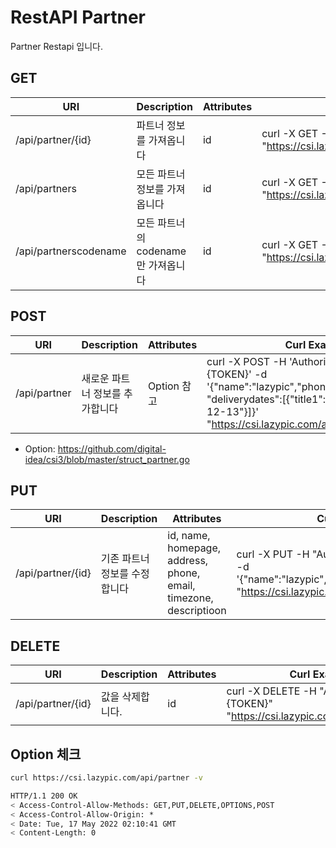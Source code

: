 # RestAPI Partner

Partner Restapi 입니다.

## GET

| URI | Description | Attributes | Curl Example |
| --- | --- | --- | --- |
|/api/partner/{id}|파트너 정보를 가져옵니다|id|curl -X GET -H "Authorization: Basic {TOKEN}" "https://csi.lazypic.com/api/partner/{id}"
|/api/partners|모든 파트너 정보를 가져옵니다|id|curl -X GET -H "Authorization: Basic {TOKEN}" "https://csi.lazypic.com/api/partners"
|/api/partnerscodename|모든 파트너의 codename만 가져옵니다|id|curl -X GET -H "Authorization: Basic {TOKEN}" "https://csi.lazypic.com/api/partnerscodename"

## POST

| URI | Description | Attributes | Curl Example |
| --- | --- | --- | --- |
|/api/partner|새로운 파트너 정보를 추가합니다| Option 참고 |curl -X POST -H 'Authorization: Basic {TOKEN}' -d '{"name":"lazypic","phone":"821094117096", "deliverydates":[{"title1":"df","date":"2021-12-13"}]}' "https://csi.lazypic.com/api/partner"

- Option: https://github.com/digital-idea/csi3/blob/master/struct_partner.go

## PUT

| URI | Description | Attributes | Curl Example |
| --- | --- | --- | --- |
|/api/partner/{id}|기존 파트너 정보를 수정합니다|id, name, homepage, address, phone, email, timezone, descriptioon|curl -X PUT -H "Authorization: Basic {TOKEN}“ -d '{"name":"lazypic","phone":"821094117096"}' "https://csi.lazypic.com/api/partner/{id}"

## DELETE

| URI | Description | Attributes | Curl Example |
| --- | --- | --- | --- |
|/api/partner/{id}|값을 삭제합니다.|id|curl -X DELETE -H "Authorization: Basic {TOKEN}" "https://csi.lazypic.com/api/partner/{id}"

## Option 체크

```bash
curl https://csi.lazypic.com/api/partner -v
```

```bash
HTTP/1.1 200 OK
< Access-Control-Allow-Methods: GET,PUT,DELETE,OPTIONS,POST
< Access-Control-Allow-Origin: *
< Date: Tue, 17 May 2022 02:10:41 GMT
< Content-Length: 0
```
